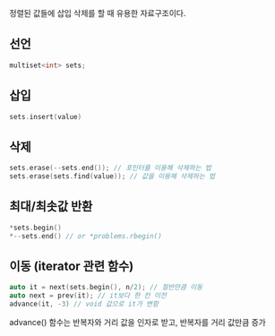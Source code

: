 정렬된 값들에 삽입 삭제를 할 때 유용한 자료구조이다.

## 선언
```cpp
multiset<int> sets;
```

## 삽입
```cpp
sets.insert(value)
```

## 삭제
```cpp
sets.erase(--sets.end()); // 포인터를 이용해 삭제하는 법
sets.erase(sets.find(value)); // 값을 이용해 삭제하는 법
```

## 최대/최솟값 반환
```cpp
*sets.begin()
*--sets.end() // or *problems.rbegin()
```

## 이동 (iterator 관련 함수)
```cpp
auto it = next(sets.begin(), n/2); // 절반만큼 이동
auto next = prev(it); // it보다 한 칸 이전
advance(it, -3) // void 값으로 it가 변함
```
advance() 함수는 반복자와 거리 값을 인자로 받고, 반복자를 거리 값만큼 증가